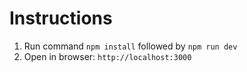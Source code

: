 Instructions
============
1. Run command ```npm install``` followed by ```npm run dev```
2. Open in browser: ```http://localhost:3000```
